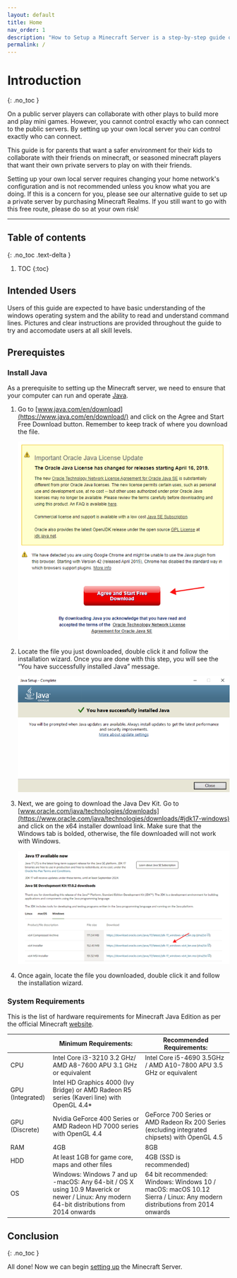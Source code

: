 ```yaml
---
layout: default
title: Home
nav_order: 1
description: "How to Setup a Minecraft Server is a step-by-step guide on how to run and operate a Minecraft Java Edition Server."
permalink: /
---
```


# Introduction
{: .no_toc }

On a public server players can collaborate with other plays to build more and play mini games. However, you cannot control exactly who can connect to the public servers. By setting up your own local server you can control exactly who can connect.

This guide is for parents that want a safer environment for their kids to collaborate with their friends on minecraft, or seasoned minecraft players that want their own private servers to play on with their friends.

Setting up your own local server requires changing your home network's configuration and is not recommended unless you know what you are doing. If this is a concern for you, please see our alternative guide to set up a private server by purchasing Minecraft Realms. If you still want to go with this free route, please do so at your own risk!

---

## Table of contents
{: .no_toc .text-delta }

1. TOC
{:toc}

## Intended Users

Users of this guide are expected to have basic understanding of the windows operating system and the ability to read and understand command lines. Pictures and clear instructions are provided throughout the guide to try and accomodate users at all skill levels.

## Prerequistes

### Install Java

As a prerequisite to setting up the Minecraft server, we need to ensure that your computer can run and operate [Java](https://www.java.com/en/). 

1. Go to [www.java.com/en/download](https://www.java.com/en/download/) and click on the Agree and Start Free Download button. Remember to keep track of where you download the file.

    ![Download Java](assets/images/index/Pre1.1.PNG)

2. Locate the file you just downloaded, double click it and follow the installation wizard. Once you are done with this step, you will see the “You have successfully installed Java” message.

    ![Succesful Java Install](assets/images/index/Pre1.2.PNG)

3. Next, we are going to download the Java Dev Kit. Go to [www.oracle.com/java/technologies/downloads](https://www.oracle.com/java/technologies/downloads/#jdk17-windows) and click on the x64 installer download link. Make sure that the Windows tab is bolded, otherwise, the file downloaded will not work with Windows.

    ![Download Java Devkit](assets/images/index/Pre1.3.png)

4. Once again, locate the file you downloaded, double click it and follow the installation wizard.

### System Requirements

This is the list of hardware requirements for Minecraft Java Edition as per the official Minecraft [website](https://www.minecraft.net/en-us/store/minecraft-java-edition).

|  | **Minimum Requirements:** | **Recommended Requirements:** |
| ------------ | ------------------ | ---------- |
|CPU|Intel Core i3-3210 3.2 GHz/ AMD A8-7600 APU 3.1 GHz or equivalent|Intel Core i5-4690 3.5GHz / AMD A10-7800 APU 3.5 GHz or equivalent|
|GPU (Integrated)|Intel HD Graphics 4000 (Ivy Bridge) or AMD Radeon R5 series (Kaveri line) with OpenGL 4.4*||
|GPU (Discrete)|Nvidia GeForce 400 Series or AMD Radeon HD 7000 series with OpenGL 4.4|GeForce 700 Series or AMD Radeon Rx 200 Series (excluding integrated chipsets) with OpenGL 4.5|
|RAM|4GB|8GB|
|HDD|At least 1GB for game core, maps and other files|4GB (SSD is recommended)|
|OS|Windows: Windows 7 and up -macOS: Any 64-bit / OS X using 10.9 Maverick or newer / Linux: Any modern 64-bit distributions from 2014 onwards|64 bit recommended: Windows: Windows 10 / macOS: macOS 10.12 Sierra / Linux: Any modern distributions from 2014 onwards|

## Conclusion
{: .no_toc }

All done! Now we can begin [setting up](https://lbeique.github.io/How-To-Setup-a-Minecraft-Server/docs/Server%20Initialization/) the Minecraft Server.
